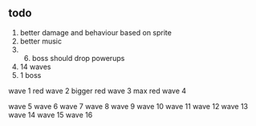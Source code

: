 ## todo

1. better damage and behaviour based on sprite
2. better music
3. 6. boss should drop powerups
4. 14 waves
5. 1 boss

wave 1
  red
wave 2
  bigger red
wave 3
  max red
wave 4
  
wave 5
wave 6
wave 7
wave 8
wave 9
wave 10
wave 11
wave 12
wave 13
wave 14
wave 15
wave 16